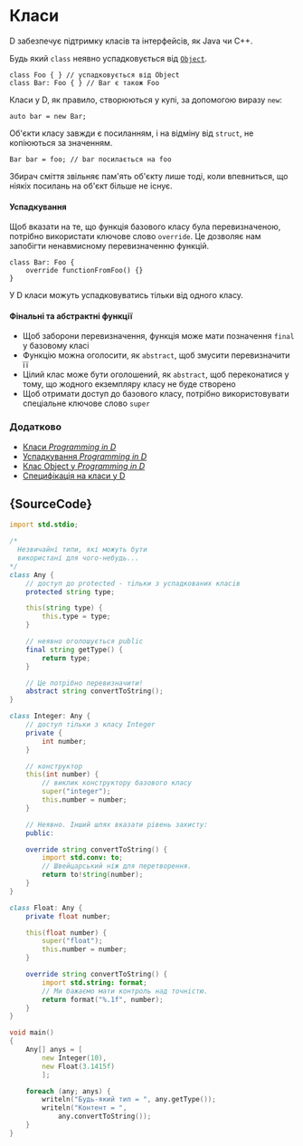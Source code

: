 # Класи

D забезпечує підтримку класів та інтерфейсів, як Java чи C++.

Будь який `class` неявно успадковується від [`Object`](https://dlang.org/phobos/object.html).

    class Foo { } // успадковується від Object
    class Bar: Foo { } // Bar є також Foo

Класи у D, як правило, створюються у купі, за допомогою виразу `new`:

    auto bar = new Bar;

Об'єкти класу завжди є посиланням, і на відміну від `struct`, не
копіюються за значенням.

    Bar bar = foo; // bar посилається на foo

Збирач сміття звiльняє пам'ять об'єкту лише тодi, коли впевниться, що
ніякіх посилань на об'єкт більше не існує.

#### Успадкування

Щоб вказати на те, що функція базового класу була перевизначеною,
потрібно використати ключове слово `override`. Це дозволяє нам
запобігти ненавмисному перевизначенню функцій.

    class Bar: Foo {
        override functionFromFoo() {}
    }

У D класи можуть успадковуватись тільки від одного класу.

#### Фiнальнi та абстрактнi функції

- Щоб заборони перевизначення, функція може мати позначення `final` у
базовому класі
- Функцію можна оголосити, як `abstract`, щоб змусити перевизначити її
- Цілий клас може бути оголошений, як `abstract`, щоб переконатися у тому,
що жодного екземпляру класу не буде створено
- Щоб отримати доступ до базового класу, потрібно використовувати
спеціальне ключове слово `super`

### Додатково

- [Класи _Programming in D_](http://ddili.org/ders/d.en/class.html)
- [Успадкування _Programming in D_](http://ddili.org/ders/d.en/inheritance.html)
- [Клас Object у _Programming in D_](http://ddili.org/ders/d.en/object.html)
- [Специфiкацiя на класи у D](https://dlang.org/spec/class.html)

## {SourceCode}

```d
import std.stdio;

/*
  Незвичайні типи, які можуть бути
  використані для чого-небудь...
*/
class Any {
    // доступ до protected - тiльки з успадкованих класiв
    protected string type;

    this(string type) {
        this.type = type;
    }

    // неявно оголошується public
    final string getType() {
        return type;
    }

    // Це потрiбно перевизначити!
    abstract string convertToString();
}

class Integer: Any {
    // доступ тiльки з класу Integer
    private {
        int number;
    }

    // конструктор
    this(int number) {
        // виклик конструктору базового класу
        super("integer");
        this.number = number;
    }

    // Неявно. Iнший шлях вказати рiвень захисту:
    public:

    override string convertToString() {
        import std.conv: to;
        // Швейцарський ніж для перетворення.
        return to!string(number);
    }
}

class Float: Any {
    private float number;

    this(float number) {
        super("float");
        this.number = number;
    }

    override string convertToString() {
        import std.string: format;
        // Ми бажаємо мати контроль над точнiстю.
        return format("%.1f", number);
    }
}

void main()
{
    Any[] anys = [
        new Integer(10),
        new Float(3.1415f)
        ];

    foreach (any; anys) {
        writeln("Будь-який тип = ", any.getType());
        writeln("Контент = ",
            any.convertToString());
    }
}
```
